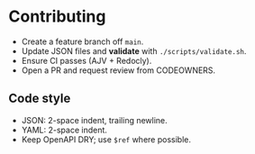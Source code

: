 # Contributing

- Create a feature branch off `main`.
- Update JSON files and **validate** with `./scripts/validate.sh`.
- Ensure CI passes (AJV + Redocly).
- Open a PR and request review from CODEOWNERS.

## Code style
- JSON: 2-space indent, trailing newline.
- YAML: 2-space indent.
- Keep OpenAPI DRY; use `$ref` where possible.
